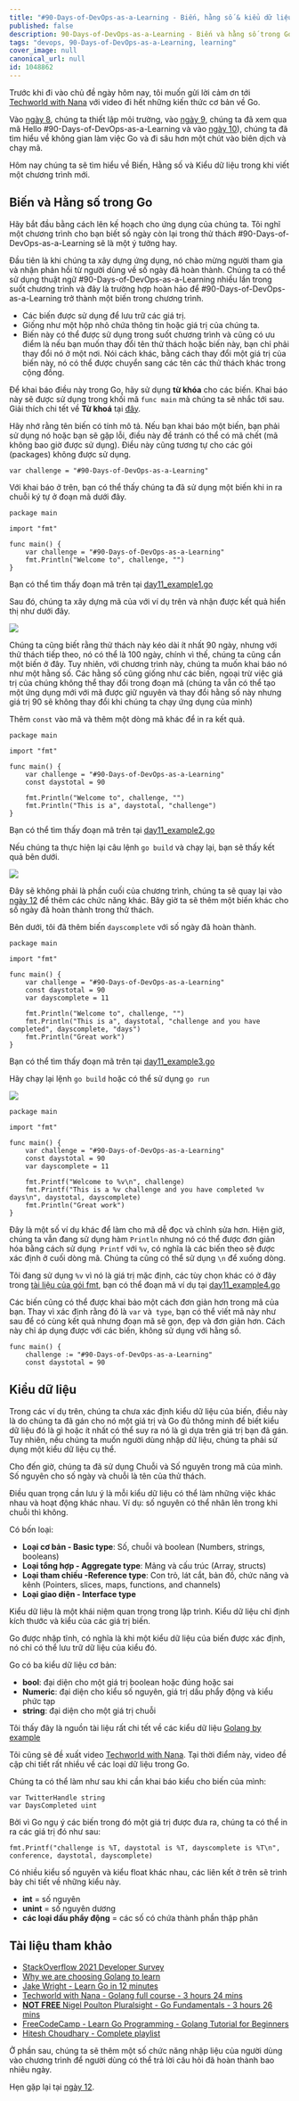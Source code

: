 ```yaml
---
title: "#90-Days-of-DevOps-as-a-Learning - Biến, hằng số & kiểu dữ liệu - Ngày 11"
published: false
description: 90-Days-of-DevOps-as-a-Learning - Biến và hằng số trong Go
tags: "devops, 90-Days-of-DevOps-as-a-Learning, learning"
cover_image: null
canonical_url: null
id: 1048862
---
```


Trước khi đi vào chủ đề ngày hôm nay, tôi muốn gửi lời cảm ơn tới [Techworld with Nana](https://www.youtube.com/watch?v=yyUHQIec83I) với video đi hết những kiến thức cơ bản về Go.

Vào [ngày 8](day08.md), chúng ta thiết lập môi trường, vào [ngày 9](day09.md), chúng ta đã xem qua mã Hello #90-Days-of-DevOps-as-a-Learning và vào [ngày 10](day10.md)), chúng ta đã tìm hiểu về không gian làm việc Go và đi sâu hơn một chút vào biên dịch và chạy mã.

Hôm nay chúng ta sẽ tìm hiểu về Biến, Hằng số và Kiểu dữ liệu trong khi viết một chương trình mới.

## Biến và Hằng số trong Go

Hãy bắt đầu bằng cách lên kế hoạch cho ứng dụng của chúng ta. Tôi nghĩ một chương trình cho bạn biết số ngày còn lại trong thử thách #90-Days-of-DevOps-as-a-Learning sẽ là một ý tưởng hay.

Đầu tiên là khi chúng ta xây dựng ứng dụng, nó chào mừng người tham gia và nhận phản hồi từ người dùng về số ngày đã hoàn thành. Chúng ta có thể sử dụng thuật ngữ #90-Days-of-DevOps-as-a-Learning nhiều lần trong suốt chương trình và đây là trường hợp hoàn hảo để #90-Days-of-DevOps-as-a-Learning trở thành một biến trong chương trình.

- Các biến được sử dụng để lưu trữ các giá trị.
- Giống như một hộp nhỏ chứa thông tin hoặc giá trị của chúng ta.
- Biến này có thể được sử dụng trong suốt chương trình và cũng có ưu điểm là nếu bạn muốn thay đổi tên thử thách hoặc biến này, bạn chỉ phải thay đổi nó ở một nơi. Nói cách khác, bằng cách thay đổi một giá trị của biến này, nó có thể được chuyển sang các tên các thử thách khác trong cộng đồng.

Để khai báo điều này trong Go, hãy sử dụng **từ khóa** cho các biến. Khai báo này sẽ được sử dụng trong khối mã `func main` mà chúng ta sẽ nhắc tới sau. Giải thích chi tết về **Từ khoá** tại [đây](https://go.dev/ref/spec#Keywords).

Hãy nhớ rằng tên biến có tính mô tả. Nếu bạn khai báo một biến, bạn phải sử dụng nó hoặc bạn sẽ gặp lỗi, điều này để tránh có thể có mã chết (mã không bao giờ được sử dụng). Điều này cũng tương tự cho các gói (packages) không được sử dụng.

```
var challenge = "#90-Days-of-DevOps-as-a-Learning"
```

Với khai báo ở trên, bạn có thể thấy chúng ta đã sử dụng một biến khi in ra chuỗi ký tự ở đoạn mã dưới đây.

```
package main

import "fmt"

func main() {
    var challenge = "#90-Days-of-DevOps-as-a-Learning"
    fmt.Println("Welcome to", challenge, "")
}
```

Bạn có thể tìm thấy đoạn mã trên tại [day11_example1.go](../../Days/Go/day11_example1.go)

Sau đó, chúng ta xây dựng mã của với ví dụ trên và nhận được kết quả hiển thị như dưới đây.

![](../../Days/Images/Day11_Go1.png)

Chúng ta cũng biết rằng thử thách này kéo dài ít nhất 90 ngày, nhưng với thử thách tiếp theo, nó có thể là 100 ngày, chính vì thế, chúng ta cũng cần một biến ở đây. Tuy nhiên, với chương trình này, chúng ta muốn khai báo nó như một hằng số. Các hằng số cũng giống như các biến, ngoại trừ việc giá trị của chúng không thể thay đổi trong đoạn mã (chúng ta vẫn có thể tạo một ứng dụng mới với mã được giữ nguyên và thay đổi hằng số này nhưng giá trị 90 sẽ không thay đổi khi chúng ta chạy ứng dụng của mình)

Thêm `const` vào mã và thêm một dòng mã khác để in ra kết quả.

```
package main

import "fmt"

func main() {
    var challenge = "#90-Days-of-DevOps-as-a-Learning"
    const daystotal = 90

    fmt.Println("Welcome to", challenge, "")
    fmt.Println("This is a", daystotal, "challenge")
}
```

Bạn có thể tìm thấy đoạn mã trên tại [day11_example2.go](../../Days/Go/day11_example2.go)

Nếu chúng ta thực hiện lại câu lệnh `go build` và chạy lại, bạn sẽ thấy kết quả bên dưới.

![](../../Days/Images/Day11_Go2.png)

Đây sẽ không phải là phần cuối của chương trình, chúng ta sẽ quay lại vào [ngày 12](day12.md) để thêm các chức năng khác. Bây giờ ta sẽ thêm một biến khác cho số ngày đã hoàn thành trong thử thách.

Bên dưới, tôi đã thêm biến `dayscomplete` với số ngày đã hoàn thành.

```
package main

import "fmt"

func main() {
    var challenge = "#90-Days-of-DevOps-as-a-Learning"
    const daystotal = 90
    var dayscomplete = 11

    fmt.Println("Welcome to", challenge, "")
    fmt.Println("This is a", daystotal, "challenge and you have completed", dayscomplete, "days")
    fmt.Println("Great work")
}
```

Bạn có thể tìm thấy đoạn mã trên tại [day11_example3.go](../../Days/Go/day11_example3.go)

Hãy chạy lại lệnh `go build` hoặc có thể sử dụng `go run`

![](../../Days/Images/Day11_Go3.png)

```
package main

import "fmt"

func main() {
	var challenge = "#90-Days-of-DevOps-as-a-Learning"
	const daystotal = 90
	var dayscomplete = 11

	fmt.Printf("Welcome to %v\n", challenge)
	fmt.Printf("This is a %v challenge and you have completed %v days\n", daystotal, dayscomplete)
	fmt.Println("Great work")
}
```

Đây là một số ví dụ khác để làm cho mã dễ đọc và chỉnh sửa hơn. Hiện giờ, chúng ta vẫn đang sử dụng hàm `Println` nhưng nó có thể được đơn giản hóa bằng cách sử dụng` Printf` với `%v`, có nghĩa là các biến theo sẽ được xác định ở cuối dòng mã. Chúng ta cũng có thể sử dụng `\n` để xuống dòng.

Tôi đang sử dụng `%v` vì nó là giá trị mặc định, các tùy chọn khác có ở đây trong [tài liệu của gói fmt](https://pkg.go.dev/fmt), bạn có thể đoạn mã ví dụ tại [day11_example4.go](../../Days/Go/day11_example4.go)

Các biến cũng có thể được khai bảo một cách đơn giản hơn trong mã của bạn. Thay vì xác định rằng đó là `var` và` type`, bạn có thể viết mã này như sau để có cùng kết quả nhưng đoạn mã sẽ gọn, đẹp và đơn giản hơn. Cách này chỉ áp dụng được với các biến, không sử dụng với hằng số.

```
func main() {
    challenge := "#90-Days-of-DevOps-as-a-Learning"
    const daystotal = 90
```

## Kiểu dữ liệu

Trong các ví dụ trên, chúng ta chưa xác định kiểu dữ liệu của biến, điều này là do chúng ta đã gán cho nó một giá trị và Go đủ thông minh để biết kiểu dữ liệu đó là gì hoặc ít nhất có thể suy ra nó là gì dựa trên giá trị bạn đã gán. Tuy nhiên, nếu chúng ta muốn người dùng nhập dữ liệu, chúng ta phải sử dụng một kiểu dữ liệu cụ thể.

Cho đến giờ, chúng ta đã sử dụng Chuỗi và Số nguyên trong mã của mình. Số nguyên cho số ngày và chuỗi là tên của thử thách.

Điều quan trọng cần lưu ý là mỗi kiểu dữ liệu có thể làm những việc khác nhau và hoạt động khác nhau. Ví dụ: số nguyên có thể nhân lên trong khi chuỗi thì không.

Có bốn loại:

- **Loại cơ bản - Basic type**: Số, chuỗi và boolean (Numbers, strings, booleans)
- **Loại tổng hợp - Aggregate type**: Mảng và cấu trúc (Array, structs)
- **Loại tham chiếu -Reference type**: Con trỏ, lát cắt, bản đồ, chức năng và kênh (Pointers, slices, maps, functions, and channels)
- **Loại giao diện - Interface type**

Kiểu dữ liệu là một khái niệm quan trọng trong lập trình. Kiểu dữ liệu chỉ định kích thước và kiểu của các giá trị biến.

Go được nhập tĩnh, có nghĩa là khi một kiểu dữ liệu của biến được xác định, nó chỉ có thể lưu trữ dữ liệu của kiểu đó.

Go có ba kiểu dữ liệu cơ bản:

- **bool**: đại diện cho một giá trị boolean hoặc đúng hoặc sai
- **Numeric**: đại diện cho kiểu số nguyên, giá trị dấu phẩy động và kiểu phức tạp
- **string**: đại diện cho một giá trị chuỗi

Tôi thấy đây là nguồn tài liệu rất chi tết về các kiểu dữ liệu [Golang by example](https://golangbyexample.com/all-data-types-in-golang-with-examples/)

Tôi cũng sẽ đề xuất video [Techworld with Nana](https://www.youtube.com/watch?v=yyUHQIec83I&t=2023s). Tại thời điểm này, video đề cập chi tiết rất nhiều về các loại dữ liệu trong Go.

Chúng ta có thể làm như sau khi cần khai báo kiểu cho biến của mình:

```
var TwitterHandle string
var DaysCompleted uint
```

Bởi vì Go ngụ ý các biến trong đó một giá trị được đưa ra, chúng ta có thể in ra các giá trị đó như sau:

```
fmt.Printf("challenge is %T, daystotal is %T, dayscomplete is %T\n", conference, daystotal, dayscomplete)
```

Có nhiều kiểu số nguyên và kiểu float khác nhau, các liên kết ở trên sẽ trình bày chi tiết về những kiểu này.

- **int** = số nguyên
- **unint** = số nguyên dương
- **các loại dấu phẩy động** = các số có chứa thành phần thập phân

## Tài liệu tham khảo

- [StackOverflow 2021 Developer Survey](https://insights.stackoverflow.com/survey/2021)
- [Why we are choosing Golang to learn](https://www.youtube.com/watch?v=7pLqIIAqZD4&t=9s)
- [Jake Wright - Learn Go in 12 minutes](https://www.youtube.com/watch?v=C8LgvuEBraI&t=312s)
- [Techworld with Nana - Golang full course - 3 hours 24 mins](https://www.youtube.com/watch?v=yyUHQIec83I)
- [**NOT FREE** Nigel Poulton Pluralsight - Go Fundamentals - 3 hours 26 mins](https://www.pluralsight.com/courses/go-fundamentals)
- [FreeCodeCamp - Learn Go Programming - Golang Tutorial for Beginners](https://www.youtube.com/watch?v=YS4e4q9oBaU&t=1025s)
- [Hitesh Choudhary - Complete playlist](https://www.youtube.com/playlist?list=PLRAV69dS1uWSR89FRQGZ6q9BR2b44Tr9N)

Ở phần sau, chúng ta sẽ thêm một số chức năng nhập liệu của người dùng vào chương trình để người dùng có thể trả lời câu hỏi đã hoàn thành bao nhiêu ngày.

Hẹn gặp lại tại [ngày 12](day12.md).
